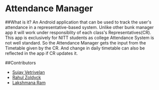 # Attendance  Manager
##What is it?
An Android application that can be used to track the user's attendance in a representative-based system. Unlike other bunk 
manager app it will work under responsiblity of each class's Representatives(CR). This app is exclusively for NITT students as
college Attendance System is not well standard. So the Attendance Manager gets the input from the Timetable given by the CR. 
And change in daily timetable can also be reflected in the app if CR updates it.

##Contributors
- [Sujay Vetrivelan](https://github.com/SVetri)
- [Rahul Zoldyck](https://github.com/RahulZoldyck)
- [Lakshmana Ram](https://github.com/lakshmanaram)
